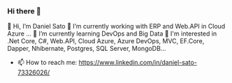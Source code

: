 ### Hi there 👋

👋 Hi, I’m Daniel Sato
🔭 I’m currently working with ERP and Web.API in Cloud Azure ...
🌱 I’m currently learning DevOps and Big Data
👀 I'm interested in .Net Core, C#, Web.API, Cloud Azure, Azure DevOps, MVC, EF.Core, Dapper, Nhibernate, Postgres, SQL Server, MongoDB...

- 📫 How to reach me: https://www.linkedin.com/in/daniel-sato-73326026/

<!--
**danielsatto/danielsatto** is a ✨ _special_ ✨ repository because its `README.md` (this file) appears on your GitHub profile.

Here are some ideas to get you started:

- 🔭 I’m currently working on ...
- 🌱 I’m currently learning ...
- 👯 I’m looking to collaborate on ...
- 🤔 I’m looking for help with ...
- 💬 Ask me about ...
- 📫 How to reach me: ...
- 😄 Pronouns: ...
- ⚡ Fun fact: ...
-->
